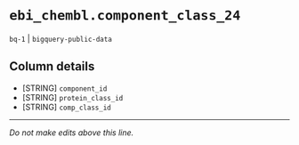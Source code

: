 # `ebi_chembl.component_class_24`
`bq-1` | `bigquery-public-data`

## Column details
* [STRING]    `component_id`
* [STRING]    `protein_class_id`
* [STRING]    `comp_class_id`

-------------------------------------------------------------------------------
*Do not make edits above this line.*
